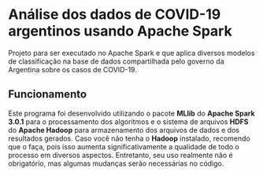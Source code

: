 # Análise dos dados de COVID-19 argentinos usando Apache Spark
Projeto para ser executado no Apache Spark e que aplica diversos modelos de classificação na base de dados compartilhada pelo governo da Argentina sobre os casos de COVID-19.

## Funcionamento

Este programa foi desenvolvido utilizando o pacote **MLlib** do **Apache Spark 3.0.1** para o processamento dos algoritmos e o sistema de arquivos **HDFS** do **Apache Hadoop** para armazenamento dos arquivos de dados e dos resultados gerados. Caso você não tenha o **Hadoop** instalado, recomendo que o faça, pois isso aumenta significativamente a qualidade de todo o processo em diversos aspectos. Entretanto, seu uso realmente não é obrigatório, mas algumas mudanças serão necessárias no código.